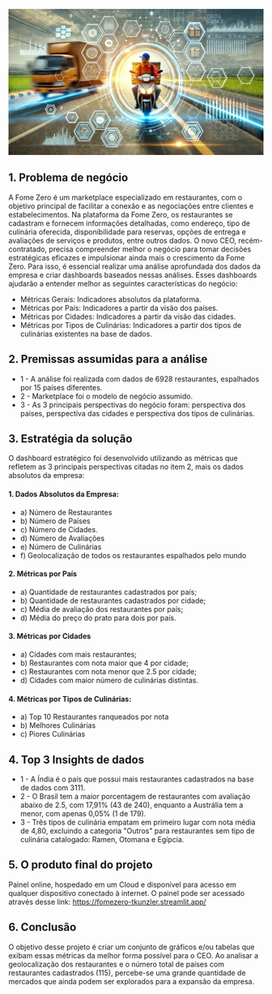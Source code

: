 ![Capa](capa.jpg)

## 1. Problema de negócio
A Fome Zero é um marketplace especializado em restaurantes, com o objetivo principal de facilitar a conexão e as negociações entre clientes e estabelecimentos. Na plataforma da Fome Zero, os restaurantes se cadastram e fornecem informações detalhadas, como endereço, tipo de culinária oferecida, disponibilidade para reservas, opções de entrega e avaliações de serviços e produtos, entre outros dados.
O novo CEO, recém-contratado, precisa compreender melhor o negócio para tomar decisões estratégicas eficazes e impulsionar ainda mais o crescimento da Fome Zero. Para isso, é essencial realizar uma análise aprofundada dos dados da empresa e criar dashboards baseados nessas análises. Esses dashboards ajudarão a entender melhor as seguintes características do negócio:
	
 - Métricas Gerais: Indicadores absolutos da plataforma.
 - Métricas por País: Indicadores a partir da visão dos países.
 - Métricas por Cidades: Indicadores a partir da visão das cidades.
 - Métricas por Tipos de Culinárias: Indicadores a partir dos tipos de culinárias existentes na base de dados.

## 2. Premissas assumidas para a análise
  - 1 - A análise foi realizada com dados de 6928 restaurantes, espalhados por 15 países diferentes. 
  - 2 - Marketplace foi o modelo de negócio assumido. 
  - 3 - As 3 principais perspectivas do negócio foram: perspectiva dos países, perspectiva das cidades e perspectiva dos tipos de culinárias. 

## 3. Estratégia da solução 
O dashboard estratégico foi desenvolvido utilizando as métricas que refletem as 3 principais perspectivas citadas no item 2, mais os dados absolutos da empresa: 

#### 1. Dados Absolutos da Empresa: 
  - a) Número de Restaurantes
  - b) Número de Países
  - c) Número de Cidades. 
  - d) Número de Avaliações
  - e) Número de Culinárias
  - f) Geolocalização de todos os restaurantes espalhados pelo mundo
#### 2. Métricas por País 
  - a) Quantidade de restaurantes cadastrados por país;
  - b) Quantidade de restaurantes cadastrados por cidade;
  - c) Média de avaliação dos restaurantes por país;
  - d) Média do preço do prato para dois por país.
#### 3. Métricas por Cidades 
  - a) Cidades com mais restaurantes;
  - b) Restaurantes com nota maior que 4 por cidade;
  - c) Restaurantes com nota menor que 2.5 por cidade;
  - d) Cidades com maior número de culinárias distintas.
#### 4. Métricas por Tipos de Culinárias:
  - a) Top 10 Restaurantes ranqueados por nota
  - b) Melhores Culinárias
  - c) Piores Culinárias

## 4. Top 3 Insights de dados 
  - 1 - A Índia é o país que possui mais restaurantes cadastrados na base de dados com 3111.
  - 2 - O Brasil tem a maior porcentagem de restaurantes com avaliação abaixo de 2.5, com 17,91% (43 de 240), enquanto a Austrália tem a menor, com apenas 0,05% (1 de 179).
  - 3 - Três tipos de culinária empatam em primeiro lugar com nota média de 4,80, excluindo a categoria "Outros" para restaurantes sem tipo de culinária catalogado: Ramen, Otomana e Egípcia.

## 5. O produto final do projeto 
Painel online, hospedado em um Cloud e disponível para acesso em qualquer dispositivo conectado à internet. O painel pode ser acessado através desse link: https://fomezero-tkunzler.streamlit.app/

## 6. Conclusão 
O objetivo desse projeto é criar um conjunto de gráficos e/ou tabelas que exibam essas métricas da melhor forma possível para o CEO. Ao analisar a geolocalização dos restaurantes e o número total de países com restaurantes cadastrados (115), percebe-se uma grande quantidade de mercados que ainda podem ser explorados para a expansão da empresa.
